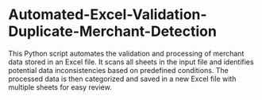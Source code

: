 # Automated-Excel-Validation-Duplicate-Merchant-Detection
This Python script automates the validation and processing of merchant data stored in an Excel file. It scans all sheets in the input file and identifies potential data inconsistencies based on predefined conditions. The processed data is then categorized and saved in a new Excel file with multiple sheets for easy review.
